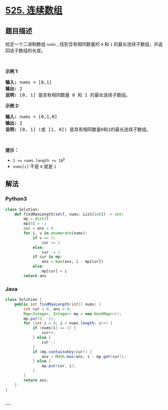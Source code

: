 # [525. 连续数组](https://leetcode-cn.com/problems/contiguous-array)



## 题目描述

<!-- 这里写题目描述 -->

<p>给定一个二进制数组 <code>nums</code> , 找到含有相同数量的 <code>0</code> 和 <code>1</code> 的最长连续子数组，并返回该子数组的长度。</p>

<p> </p>

<p><strong>示例 1:</strong></p>

<pre>
<strong>输入:</strong> nums = [0,1]
<strong>输出:</strong> 2
<strong>说明:</strong> [0, 1] 是具有相同数量 0 和 1 的最长连续子数组。</pre>

<p><strong>示例 2:</strong></p>

<pre>
<strong>输入:</strong> nums = [0,1,0]
<strong>输出:</strong> 2
<strong>说明:</strong> [0, 1] (或 [1, 0]) 是具有相同数量0和1的最长连续子数组。</pre>

<p> </p>

<p><strong>提示：</strong></p>

<ul>
	<li><code>1 <= nums.length <= 10<sup>5</sup></code></li>
	<li><code>nums[i]</code> 不是 <code>0</code> 就是 <code>1</code></li>
</ul>


## 解法

<!-- 这里可写通用的实现逻辑 -->

<!-- tabs:start -->

### **Python3**

<!-- 这里可写当前语言的特殊实现逻辑 -->

```python
class Solution:
    def findMaxLength(self, nums: List[int]) -> int:
        mp = dict()
        mp[0] = -1
        cur = ans = 0
        for i, v in enumerate(nums):
            if v == 1:
                cur += 1
            else:
                cur -= 1
            if cur in mp:
                ans = max(ans, i - mp[cur])
            else:
                mp[cur] = i
        return ans
```

### **Java**

<!-- 这里可写当前语言的特殊实现逻辑 -->

```java
class Solution {
    public int findMaxLength(int[] nums) {
        int cur = 0, ans = 0;
        Map<Integer, Integer> mp = new HashMap<>();
        mp.put(0, -1);
        for (int i = 0; i < nums.length; i++) {
            if (nums[i] == 1) {
                cur++;
            } else {
                cur--;
            }
            if (mp.containsKey(cur)) {
                ans = Math.max(ans, i - mp.get(cur));
            } else {
                mp.put(cur, i);
            }
        }
        return ans;
    }
}
```

### **...**

```

```

<!-- tabs:end -->
